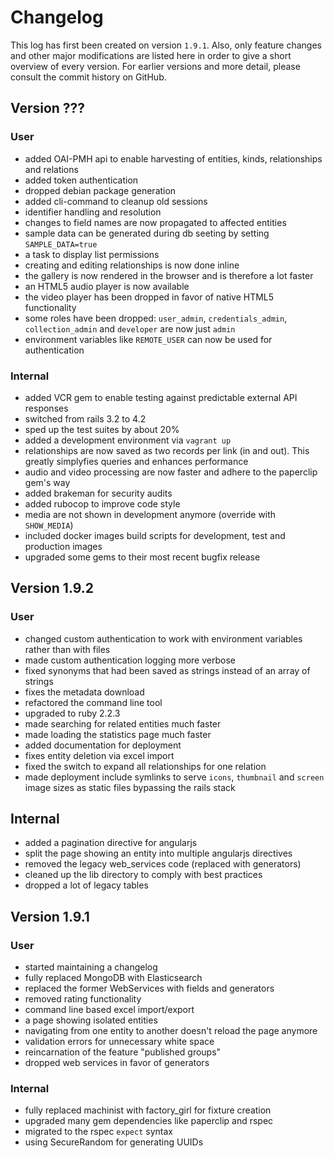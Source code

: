# Changelog

This log has first been created on version `1.9.1`. Also, only feature changes
and other major modifications are listed here in order to give a short overview
of every version. For earlier versions and more detail, please consult the
commit history on GitHub.

## Version ???

### User

* added OAI-PMH api to enable harvesting of entities, kinds, relationships and 
  relations
* added token authentication
* dropped debian package generation
* added cli-command to cleanup old sessions
* identifier handling and resolution
* changes to field names are now propagated to affected entities
* sample data can be generated during db seeting by setting `SAMPLE_DATA=true`
* a task to display list permissions
* creating and editing relationships is now done inline
* the gallery is now rendered in the browser and is therefore a lot faster
* an HTML5 audio player is now available
* the video player has been dropped in favor of native HTML5 functionality
* some roles have been dropped: `user_admin`, `credentials_admin`,
  `collection_admin` and `developer` are now just `admin`
* environment variables like `REMOTE_USER` can now be used for authentication

### Internal

* added VCR gem to enable testing against predictable external API responses
* switched from rails 3.2 to 4.2
* sped up the test suites by about 20%
* added a development environment via `vagrant up`
* relationships are now saved as two records per link (in and out). This greatly
  simplyfies queries and enhances performance
* audio and video processing are now faster and adhere to the paperclip gem's
  way
* added brakeman for security audits
* added rubocop to improve code style
* media are not shown in development anymore (override with `SHOW_MEDIA`)
* included docker images build scripts for development, test and production
  images
* upgraded some gems to their most recent bugfix release

## Version 1.9.2

### User

* changed custom authentication to work with environment variables rather than
  with files
* made custom authentication logging more verbose
* fixed synonyms that had been saved as strings instead of an array of strings
* fixes the metadata download
* refactored the command line tool
* upgraded to ruby 2.2.3
* made searching for related entities much faster
* made loading the statistics page much faster
* added documentation for deployment
* fixes entity deletion via excel import
* fixed the switch to expand all relationships for one relation
* made deployment include symlinks to serve `icons`, `thumbnail` and `screen`
  image sizes as static files bypassing the rails stack

## Internal

* added a pagination directive for angularjs
* split the page showing an entity into multiple angularjs directives
* removed the legacy web_services code (replaced with generators)
* cleaned up the lib directory to comply with best practices
* dropped a lot of legacy tables

## Version 1.9.1

### User

* started maintaining a changelog
* fully replaced MongoDB with Elasticsearch
* replaced the former WebServices with fields and generators
* removed rating functionality
* command line based excel import/export
* a page showing isolated entities
* navigating from one entity to another doesn't reload the page anymore
* validation errors for unnecessary white space
* reincarnation of the feature "published groups"
* dropped web services in favor of generators

### Internal

* fully replaced machinist with factory_girl for fixture creation
* upgraded many gem dependencies like paperclip and rspec
* migrated to the rspec `expect` syntax
* using SecureRandom for generating UUIDs